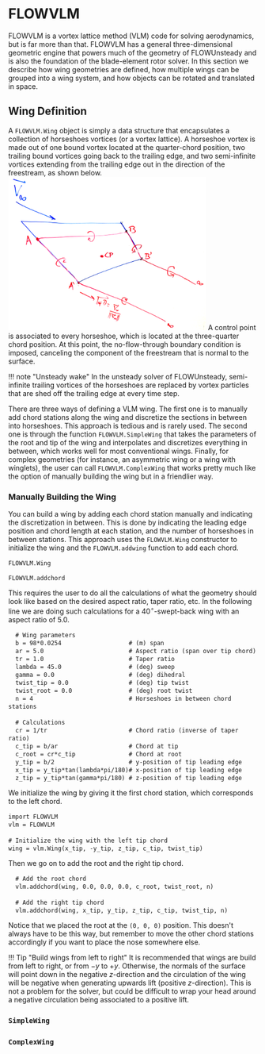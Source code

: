 # FLOWVLM

FLOWVLM is a vortex lattice method (VLM) code for solving aerodynamics, but is far more than that.
FLOWVLM has a general three-dimensional geometric engine that powers much of the geometry of FLOWUnsteady and is also the foundation of the blade-element rotor solver.
In this section we describe how wing geometries are defined, how multiple wings can be grouped into a wing system, and how objects can be rotated and translated in space.

## Wing Definition
A `FLOWVLM.Wing` object is simply a data structure that encapsulates a collection of horseshoes vortices (or a vortex lattice).
A horseshoe vortex is made out of one bound vortex located at the quarter-chord position, two trailing bound vortices going back to the trailing edge, and two semi-infinite vortices extending from the trailing edge out in the direction of the freestream, as shown below.
<img src="../assets/referencefigs/horseshoe00.png" alt="Pic here" width="400x"/>
A control point is associated to every horseshoe, which is located at the three-quarter chord position.
At this point, the no-flow-through boundary condition is imposed, canceling the component of the freestream that is normal to the surface.

!!! note "Unsteady wake"
    In the unsteady solver of FLOWUnsteady, semi-infinite trailing vortices of the horseshoes are replaced by vortex particles that are shed off the trailing edge at every time step.

There are three ways of defining a VLM wing. The first one is to manually add chord stations along the wing and discretize the sections in between into horseshoes.
This approach is tedious and is rarely used.
The second one is through the function `FLOWVLM.SimpleWing` that takes the parameters of the root and tip of the wing and interpolates and discretizes everything in between, which works well for most conventional wings.
Finally, for complex geometries (for instance, an asymmetric wing or a wing with winglets), the user can call `FLOWVLM.ComplexWing` that works pretty much like the option of manually building the wing but in a friendlier way.

### Manually Building the Wing
  You can build a wing by adding each chord station manually and indicating the discretization in between.
  This is done by indicating the leading edge position and chord length at each station, and the number of horseshoes in between stations.
  This approach uses the `FLOWVLM.Wing` constructor to initialize the wing and the `FLOWVLM.addwing` function to add each chord.

```@docs
FLOWVLM.Wing
```

```@docs
FLOWVLM.addchord
```

  This requires the user to do all the calculations of what the geometry should look like based on the desired aspect ratio, taper ratio, etc.
  In the following line we are doing such calculations for a $40^\circ$-swept-back wing with an aspect ratio of 5.0.

```
  # Wing parameters
  b = 98*0.0254                   # (m) span
  ar = 5.0                        # Aspect ratio (span over tip chord)
  tr = 1.0                        # Taper ratio
  lambda = 45.0                   # (deg) sweep
  gamma = 0.0                     # (deg) dihedral
  twist_tip = 0.0                 # (deg) tip twist
  twist_root = 0.0                # (deg) root twist
  n = 4                           # Horseshoes in between chord stations

  # Calculations
  cr = 1/tr                       # Chord ratio (inverse of taper ratio)
  c_tip = b/ar                    # Chord at tip
  c_root = cr*c_tip               # Chord at root
  y_tip = b/2                     # y-position of tip leading edge
  x_tip = y_tip*tan(lambda*pi/180)# x-position of tip leading edge
  z_tip = y_tip*tan(gamma*pi/180) # z-position of tip leading edge
```

  We initialize the wing by giving it the first chord station, which corresponds to the left chord.

```
import FLOWVLM
vlm = FLOWVLM

# Initialize the wing with the left tip chord
wing = vlm.Wing(x_tip, -y_tip, z_tip, c_tip, twist_tip)
```

  Then we go on to add the root and the right tip chord.
```
  # Add the root chord
  vlm.addchord(wing, 0.0, 0.0, 0.0, c_root, twist_root, n)

  # Add the right tip chord
  vlm.addchord(wing, x_tip, y_tip, z_tip, c_tip, twist_tip, n)
```
  Notice that we placed the root at the `(0, 0, 0)` position.
  This doesn't always have to be this way, but remember to move the other chord stations accordingly if you want to place the nose somewhere else.

!!! Tip "Build wings from left to right"
    It is recommended that wings are build from left to right, or from $-y$ to $+y$.
    Otherwise, the normals of the surface will point down in the negative $z$-direction and the circulation of the wing will be negative when generating upwards lift (positive $z$-direction).
    This is not a problem for the solver, but could be difficult to wrap your head around a negative circulation being associated to a positive lift.


### `SimpleWing`

### `ComplexWing`
